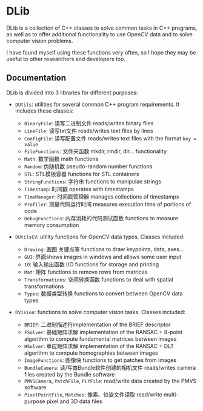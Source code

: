 DLib
====

DLib is a collection of C++ classes to solve common tasks in C++ programs, as well as to offer additional functionality to use OpenCV data and to solve computer vision problems.

I have found myself using these functions very often, so I hope they may be useful to other researchers and developers too.

## Documentation

DLib is divided into 3 libraries for different purposes:

  * `DUtils`: utilities for several common C++ program requirements. It includes these classes:
    * `BinaryFile`: 读写二进制文件 reads/writes binary files
    * `LineFile`:   读写txt文件 reads/writes text files by lines
    * `ConfigFile`: 读写配置文件 reads/writes text files with the format `key = value`
    * `FileFunctions`: 文件夹函数 mkdir, rmdir, dir... functionality
    * `Math`:          数学函数 math functions
    * `Random`:        伪随机数 pseudo-random number functions
    * `STL`:           STL模板容器 functions for STL containers
    * `StringFunctions`: 字符串 functions to manipulae strings
    * `Timestamp`:       时间戳 operates with timestamps
    * `TimeManager`:     时间戳管理器  manages collections of timestamps
    * `Profiler`:        测量代码运行时间 measures execution time of portions of code
    * `DebugFunctions`:  内存消耗的代码测试函数 functions to measure memory consumption


  * `DUtilsCV`: utility functions for OpenCV data types. Classes included:
    * `Drawing`: 画图 关键点等 functions to draw keypoints, data, axes...
    * `GUI`:     界面shows images in windows and allows some user input
    * `IO`:      输入输出函数 I/O functions for storage and printing
    * `Mat`:     矩阵  functions to remove rows from matrices
    * `Transformations`: 空间转换函数 functions to deal with spatial transformations
    * `Types`:           数据类型转换 functions to convert between OpenCV data types


  * `DVision`: functions to solve computer vision tasks. Classes included:
    * `BRIEF`:   二进制描述符implementation of the BRIEF descriptor
    * `FSolver`: 基础矩阵求解 implementation of the RANSAC + 8-point algorithm to compute fundamental matrices between images
    * `HSolver`: 单应矩阵求解 implementation of the RANSAC + DLT algorithm to compute homographies between images
    * `ImageFunctions`: 图像块 functions to get patches from images
    * `BundleCamera`:   读/写由Bundle软件创建的相机文件 reads/writes camera files created by the Bundle software
    * `PMVSCamera`, `PatchFile`, `PLYFile`: read/write data created by the PMVS software
    * `PixelPointFile`, `Matches`: 像素、位姿文件读取 read/write multi-purpose pixel and 3D data files
